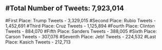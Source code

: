 #Total Number of Tweets: 7,923,014 
---
#First Place: Trump Tweets - 3,329,015
#Second Place: Rubio Tweets - 1,452,691
#Third Place: Cruz Tweets - 1,125,894
#Fourth Place: Clinton Tweets - 884,070
#Fifth Place: Sanders Tweets - 388,005
#Sixth Place: Carson Tweets - 307,076
#Seventh Place: Jeb! Tweets - 224,532
#Last Place: Kasich Tweets - 212,713
